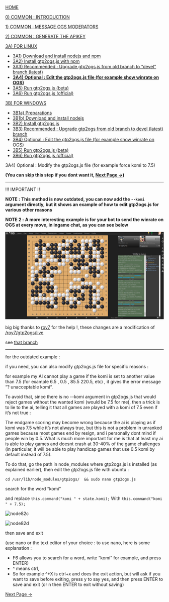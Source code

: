 [HOME](https://github.com/wonderingabout/gtp2ogs-tutorial)

[0) COMMON : INTRODUCTION](/docs/0-common-introduction.md)

[1) COMMON : MESSAGE OGS MODERATORS](/docs/1-common-message-ogs-moderators.md)

[2) COMMON : GENERATE THE APIKEY](/docs/2-common-generate-the-apikey.md)

[3A) FOR LINUX](/docs/3A0-FOR-LINUX.md)
  - [3A1) Download and install nodejs and npm](/docs/3A1-linux-download-install-nodejs.md)
  - [3A2) Install gtp2ogs.js with npm](/docs/3A2-linux-install-gt2ogs-js-with-npm.md)
  - [3A3) Recommended : Upgrade gtp2ogs.js from old branch to “devel” branch (latest)](/docs/3A3-linux-optional-upgrade-to-devel.md)
  - [**3A4) Optional : Edit the gtp2ogs.js file (for example show winrate on OGS)**](3A4-linux-optional-edit-gtp2ogs-js-file.md)
  - [3A5) Run gtp2ogs.js (beta)](/docs/3A5-linux-run-gtp2ogs-js-beta.md)
  - [3A6) Run gtp2ogs.js (official)](/docs/3A6-linux-run-gtp2ogs-js-beta.md)


[3B) FOR WINDOWS](/docs/3B0-FOR-WINDOWS.md)

  - [3B1a) Preparations](/docs/3B1a-windows-preparations.md)
  - [3B1b) Download and install nodejs](/docs/3B1b-windows-download-install-nodejs.md)
  - [3B2) Install gtp2ogs.js](/docs/3B2-windows-install-gt2ogs-js-with-npm.md)
  - [3B3) Recommended : Upgrade gtp2ogs from old branch to devel (latest) branch](/docs/3B3-windows-optional-upgrade-to-devel.md)
  - [3B4) Optional : Edit the gtp2ogs.js file (for example show winrate on OGS)](/docs/3B4-windows-optional-edit-gtp2ogs-js-file.md)
  - [3B5) Run gtp2ogs.js (beta)](/docs/3B5-windows-run-gtp2ogs-js-beta.md)
  - [3B6) Run gtp2ogs.js (official)](/docs/3B6-windows-run-gtp2ogs-js-beta.md)

3A4) Optional : Modify the gtp2ogs.js file (for example force komi to 7.5)

**(You can skip this step if you dont want it, [Next Page ->]())**


--------------------

!!! IMPORTANT !!

**NOTE :**
**This method is now outdated, you can now add the `--komi` argument directly, but it shows an example of how to edit gtp2ogs.js for various other reasons**

**NOTE 2 :**
**A more interesting example is for your bot to send the winrate on OGS at every move, in ingame chat, as you can see below**

![phoenixgo-text-winrate](/pictures/phoenixgo-text-winrate.png)

big big thanks to [roy7](https://github.com/roy7) for the help !, these changes are a modification of [/roy7/gtp2ogs/live](https://github.com/roy7/gtp2ogs/tree/live)

see [that branch](https://github.com/wonderingabout/gtp2ogs/tree/roy7live-textonly-phoenixgo)

------------------
 
for the outdated example : 

if you need, you can also modify gtp2ogs.js file for specific reasons : 

for example my AI cannot play a game if the komi is set to another value than 7.5 (for example 6.5 , 0.5 , 85.5 220.5, etc) , it gives the error message “? unacceptable komi“.

To avoid that, since there is no --komi argument in gtp2ogs.js that would reject games without the wanted komi (would be 7.5 for me), then a trick is to lie to the ai, telling it that all games are played with a komi of 7.5 even if it’s not true : 

The endgame scoring may become wrong because the ai is playing as if komi was 7.5 while it’s not always true, but this is not a problem in unranked games because most games end by resign, and i personally dont mind if people win by 0.5. What is much more important for me is that at least my ai is able to play games and doesnt crash at 30-40% of the game challenges (in particular, it will be able to play handicap games that use 0.5 komi by default instead of 7.5).

To do that, go the path in node_modules where gtp2ogs.js is installed (as explained earlier), then edit the gtp2ogs.js file with ubuntu : 

```
cd /usr/lib/node_modules/gtp2ogs/  && sudo nano gtp2ogs.js
```

search for the word “komi”

and replace 
`this.command("komi " + state.komi);`
With
`this.command("komi " + 7.5);`

![node82c](https://github.com/wonderingabout/gtp2ogs-tutorial/blob/master/pictures/node82g4v2.png?raw=true)

![node82d](https://github.com/wonderingabout/gtp2ogs-tutorial/blob/master/pictures/node82g4z9.png?raw=true)

then save and exit

(use nano or the text editor of your choice : to use nano, here is some explanation :
- F6 allows you to search for a word, write “komi” for example, and press ENTER)
- ^ means ctrl,
- So for example  ^+X is ctrl+x and does the exit action, but will ask if you want to save before exiting, press y to say yes, and then press ENTER to save and exit (or n then ENTER to exit without saving)

[Next Page ->](/docs/3A5-linux-run-gtp2ogs-js-beta.md)

